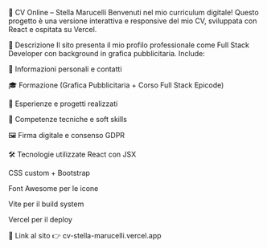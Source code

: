 📄 CV Online – Stella Marucelli
Benvenuti nel mio curriculum digitale! Questo progetto è una versione interattiva e responsive del mio CV, sviluppata con React e ospitata su Vercel.

🌟 Descrizione
Il sito presenta il mio profilo professionale come Full Stack Developer con background in grafica pubblicitaria. Include:

📌 Informazioni personali e contatti

🎓 Formazione (Grafica Pubblicitaria + Corso Full Stack Epicode)

💼 Esperienze e progetti realizzati

🧠 Competenze tecniche e soft skills

🖼️ Firma digitale e consenso GDPR

🛠️ Tecnologie utilizzate
React con JSX

CSS custom + Bootstrap

Font Awesome per le icone

Vite per il build system

Vercel per il deploy

🔗 Link al sito
👉 cv-stella-marucelli.vercel.app
